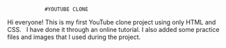 
                #YOUTUBE CLONE 

Hi everyone! This is my first YouTube clone project using only HTML and CSS.
 
I have done it through an online tutorial. I also added some practice files and images that I used during the project.